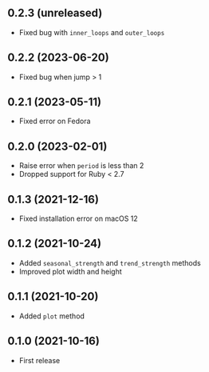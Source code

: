 ## 0.2.3 (unreleased)

- Fixed bug with `inner_loops` and `outer_loops`

## 0.2.2 (2023-06-20)

- Fixed bug when jump > 1

## 0.2.1 (2023-05-11)

- Fixed error on Fedora

## 0.2.0 (2023-02-01)

- Raise error when `period` is less than 2
- Dropped support for Ruby < 2.7

## 0.1.3 (2021-12-16)

- Fixed installation error on macOS 12

## 0.1.2 (2021-10-24)

- Added `seasonal_strength` and `trend_strength` methods
- Improved plot width and height

## 0.1.1 (2021-10-20)

- Added `plot` method

## 0.1.0 (2021-10-16)

- First release
